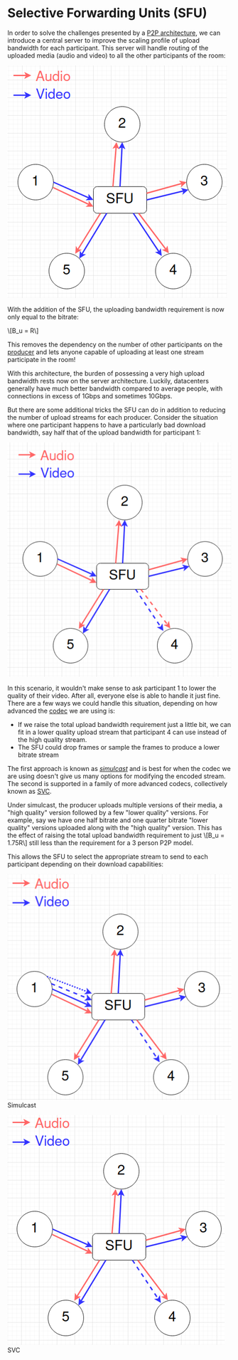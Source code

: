 # Selective Forwarding Units (SFU)

In order to solve the challenges presented by a [P2P architecture](./p2p.md), we can introduce a central server to improve the scaling profile of upload bandwidth for each participant.  This server will handle routing of the uploaded media (audio and video) to all the other participants of the room:

![SFU with participants](../assets/sfu_with_participants.png)

With the addition of the SFU, the uploading bandwidth requirement is now only equal to the bitrate:

\\[B_u = R\\]

This removes the dependency on the number of other participants on the [producer](../definitions/producer.md) and lets anyone capable of uploading at least one stream participate in the room!

With this architecture, the burden of possessing a very high upload bandwidth rests now on the server architecture.  Luckily, datacenters generally have much better bandwidth compared to average people, with connections in excess of 1Gbps and sometimes 10Gbps.  

But there are some additional tricks the SFU can do in addition to reducing the number of upload streams for each producer.  Consider the situation where one participant happens to have a particularly bad download bandwidth, say half that of the upload bandwidth for participant 1:

![One participant with poor download speeds](../assets/one_bad_bandwidth.png)

In this scenario, it wouldn't make sense to ask participant 1 to lower the quality of their video.  After all, everyone else is able to handle it just fine.  There are a few ways we could handle this situation, depending on how advanced the [codec](../definitions/technologies/codecs.md) we are using is:

  * If we raise the total upload bandwidth requirement just a little bit, we can fit in a lower quality upload stream that participant 4 can use instead of the high quality stream.
  * The SFU could drop frames or sample the frames to produce a lower bitrate stream 

The first approach is known as [*simulcast*](https://en.wikipedia.org/wiki/Simulcast) and is best for when the codec we are using doesn't give us many options for modifying the encoded stream.  The second is supported in a family of more advanced codecs, collectively known as [SVC](https://en.wikipedia.org/wiki/Scalable_Video_Coding).

Under simulcast, the producer uploads multiple versions of their media, a "high quality" version followed by a few "lower quality" versions.  For example, say we have one half bitrate and one quarter bitrate "lower quality" versions uploaded along with the "high quality" version.  This has the effect of raising the total upload bandwidth requirement to just \\[B_u = 1.75R\\] still less than the requirement for a 3 person P2P model.  

This allows the SFU to select the appropriate stream to send to each participant depending on their download capabilities:

![Simulcast](../assets/simulcast.png)  
Simulcast

![SVC](../assets/svc.png)  
SVC

